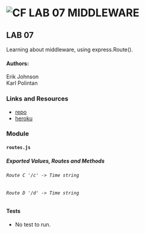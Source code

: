 ![CF](http://i.imgur.com/7v5ASc8.png) LAB 07 MIDDLEWARE
==============================================

## LAB 07

Learning about middleware, using express.Route().

#### Authors: 
Erik Johnson<br>
Karl Polintan


### Links and Resources
* [repo](https://github.com/erikmjohnson/lab-07-middleware)
* [heroku](https://lab-07-middleware.herokuapp.com/)


### Module
#### `routes.js`
##### Exported Values, Routes and Methods

###### `Route C '/c' -> Time string`
###### `Route D '/d' -> Time string`

#### Tests
* No test to run.

